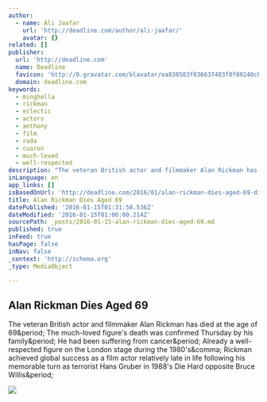 ```yaml
---
author:
  - name: Ali Jaafar
    url: 'http://deadline.com/author/ali-jaafar/'
    avatar: {}
related: []
publisher:
  url: 'http://deadline.com'
  name: Deadline
  favicon: 'http://0.gravatar.com/blavatar/ea830583f836637483f0f89240cb0b53?s=16'
  domain: deadline.com
keywords:
  - minghella
  - rickman
  - eclectic
  - actors
  - anthony
  - film
  - rada
  - cuaron
  - much-loved
  - well-respected
description: "The veteran British actor and filmmaker Alan Rickman has died at the age of 69. The much-loved figure's death was confirmed Thursday by his family. He had been suffering from cancer. Already a well-respected figure on the London stage during the 1980's, Rickman achieved global success as a film actor relatively late in life following his memorable turn as terrorist Hans Gruber in 1988's Die Hard opposite Bruce Willis."
inLanguage: en
app_links: []
isBasedOnUrl: 'http://deadline.com/2016/01/alan-rickman-dies-aged-69-die-hard-harry-potter-truly-madly-deeply-1201682690/'
title: Alan Rickman Dies Aged 69
datePublished: '2016-01-15T01:31:58.536Z'
dateModified: '2016-01-15T01:06:00.214Z'
sourcePath: _posts/2016-01-15-alan-rickman-dies-aged-69.md
published: true
inFeed: true
hasPage: false
inNav: false
_context: 'http://schema.org'
_type: MediaObject

---
```

<article style=""><h1>Alan Rickman Dies Aged 69</h1><p>The veteran British actor and filmmaker Alan Rickman has died at the age of 69&amp;period; The much-loved figure's death was confirmed Thursday by his family&amp;period; He had been suffering from cancer&amp;period; Already a well-respected figure on the London stage during the 1980's&amp;comma; Rickman achieved global success as a film actor relatively late in life following his memorable turn as terrorist Hans Gruber in 1988's Die Hard opposite Bruce Willis&amp;period;</p><img src="https://pmcdeadline2.files.wordpress.com/2015/04/alan-rickman-2015.jpg?w=160" /></article>